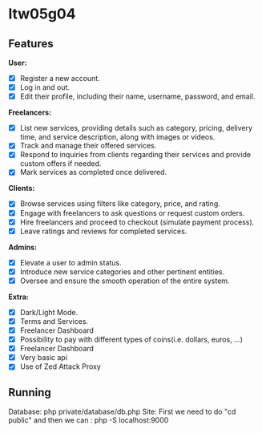 # ltw05g04

## Features

**User:**
- [x] Register a new account.
- [x] Log in and out.
- [x] Edit their profile, including their name, username, password, and email.

**Freelancers:**
- [x] List new services, providing details such as category, pricing, delivery time, and service description, along with images or videos.
- [x] Track and manage their offered services.
- [x] Respond to inquiries from clients regarding their services and provide custom offers if needed.
- [x] Mark services as completed once delivered.

**Clients:**
- [x] Browse services using filters like category, price, and rating.
- [x] Engage with freelancers to ask questions or request custom orders.
- [x] Hire freelancers and proceed to checkout (simulate payment process).
- [x] Leave ratings and reviews for completed services.

**Admins:**
- [x] Elevate a user to admin status.
- [x] Introduce new service categories and other pertinent entities.
- [x] Oversee and ensure the smooth operation of the entire system.

**Extra:**
- [x] Dark/Light Mode.
- [x] Terms and Services.
- [x] Freelancer Dashboard
- [x] Possibility to pay with different types of coins(i.e. dollars, euros, ...) 
- [x] Freelancer Dashboard
- [x] Very basic api 
- [x] Use of Zed Attack Proxy

## Running
Database:
    php private/database/db.php
Site:
    First we need to do "cd public" and then we can :   php -S localhost:9000


